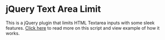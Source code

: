 # jQuery Text Area Limit
This is a jQuery plugin that limits HTML Textarea inputs with some sleek features. [Click here](https://iamjoberror.com/projects/jQTarea/ "JQTArea Project Homepage") to read more on this script and view example of how it works. 
